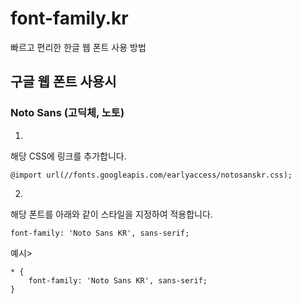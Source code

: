 # font-family.kr
빠르고 편리한 한글 웹 폰트 사용 방법 

## 구글 웹 폰트 사용시
### Noto Sans (고딕체, 노토)

1.

해당 CSS에 링크를 추가합니다.
```
@import url(//fonts.googleapis.com/earlyaccess/notosanskr.css); 
```
2.

해당 폰트를 아래와 같이 스타일을 지정하여 적용합니다.
```
font-family: 'Noto Sans KR', sans-serif; 
```
예시>
```
* {
    font-family: 'Noto Sans KR', sans-serif; 
}
```
